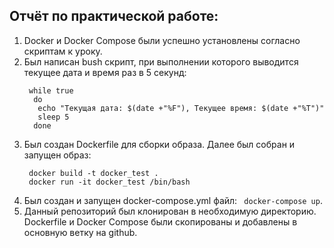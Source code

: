 ## Отчёт по практической работе: ## 

1. Docker и Docker Compose были успешно установлены согласно скриптам к уроку.
2. Был написан bush скрипт, при выполнении которого выводится текущее дата и время раз в 5 секунд:
   ```bush
    while true
     do
      echo "Текущая дата: $(date +"%F"), Текущее время: $(date +"%T")"
      sleep 5
     done
   ```
3. Был создан Dockerfile для сборки образа. Далее был собран и запущен образ:
   ```
    docker build -t docker_test .
    docker run -it docker_test /bin/bash
   ```
4. Был создан и запущен docker-compose.yml файл:
``` docker-compose up```.
5. Данный репозиторий был клонирован в необходимую директорию. Dockerfile и Docker Compose были скопированы и добавлены в основную ветку на github.

